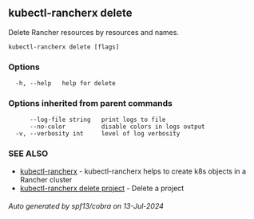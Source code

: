 ## kubectl-rancherx delete

Delete Rancher resources by resources and names.

```
kubectl-rancherx delete [flags]
```

### Options

```
  -h, --help   help for delete
```

### Options inherited from parent commands

```
      --log-file string   print logs to file
      --no-color          disable colors in logs output
  -v, --verbosity int     level of log verbosity
```

### SEE ALSO

* [kubectl-rancherx](kubectl-rancherx.md)	 - kubectl-rancherx helps to create k8s objects in a Rancher cluster
* [kubectl-rancherx delete project](kubectl-rancherx_delete_project.md)	 - Delete a project

###### Auto generated by spf13/cobra on 13-Jul-2024
